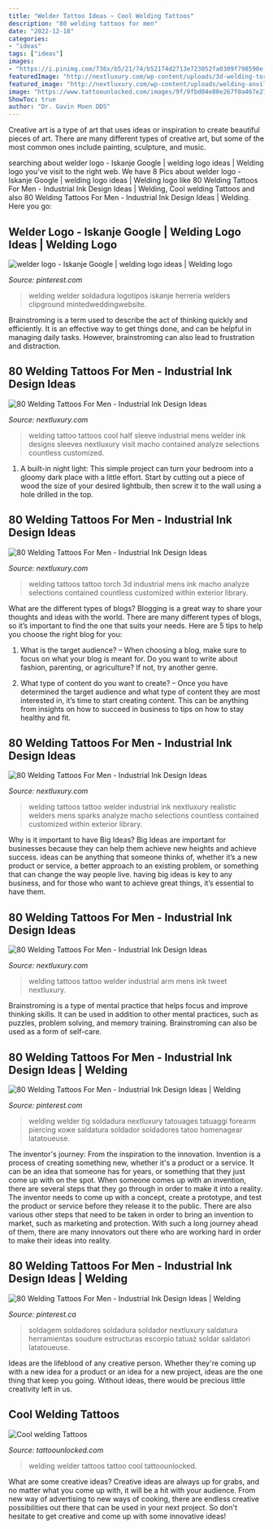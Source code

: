 ```yaml
---
title: "Welder Tattoo Ideas ~ Cool Welding Tattoos"
description: "80 welding tattoos for men"
date: "2022-12-18"
categories:
- "ideas"
tags: ["ideas"]
images:
- "https://i.pinimg.com/736x/b5/21/74/b52174d2713e723052fa0309f798590e--logos-ideas-metal-signs.jpg?b=t"
featuredImage: "http://nextluxury.com/wp-content/uploads/3d-welding-torch-tattoo-on-males-arms.jpg"
featured_image: "http://nextluxury.com/wp-content/uploads/welding-anvil-mens-arm-tattoos.jpg"
image: "https://www.tattoounlocked.com/images/9f/9fbd04e80e267f0a467e277561b01096.jpeg"
ShowToc: true
author: "Dr. Gavin Moen DDS"
---
```



Creative art is a type of art that uses ideas or inspiration to create beautiful pieces of art. There are many different types of creative art, but some of the most common ones include painting, sculpture, and music.

	

		
searching about welder logo - Iskanje Google | welding logo ideas | Welding logo you've visit to the right web. We have 8 Pics about welder logo - Iskanje Google | welding logo ideas | Welding logo like 80 Welding Tattoos For Men - Industrial Ink Design Ideas | Welding, Cool welding Tattoos and also 80 Welding Tattoos For Men - Industrial Ink Design Ideas | Welding. Here you go:
		
    
## Welder Logo - Iskanje Google | Welding Logo Ideas | Welding Logo

<img loading=lazy src="https://i.pinimg.com/736x/b5/21/74/b52174d2713e723052fa0309f798590e--logos-ideas-metal-signs.jpg?b=t" onerror="this.onerror=null;this.src='https://tse4.mm.bing.net/th?id=OIP.CDyKRUk4uE-Obj3PdIuwRAHaG9&amp;pid=15.1';" alt="welder logo - Iskanje Google | welding logo ideas | Welding logo">

_Source: pinterest.com_

>welding welder soldadura logotipos iskanje herreria welders clipground mintedweddingwebsite. 

	

Brainstroming is a term used to describe the act of thinking quickly and efficiently. It is an effective way to get things done, and can be helpful in managing daily tasks. However, brainstroming can also lead to frustration and distraction.

    
## 80 Welding Tattoos For Men - Industrial Ink Design Ideas

<img loading=lazy src="http://nextluxury.com/wp-content/uploads/cool-colorful-mens-welding-tattoo-half-sleeve.jpg" onerror="this.onerror=null;this.src='https://tse3.mm.bing.net/th?id=OIP.rSeK9AUA0tAy2kFQqu7y6AHaHa&amp;pid=15.1';" alt="80 Welding Tattoos For Men - Industrial Ink Design Ideas">

_Source: nextluxury.com_

>welding tattoo tattoos cool half sleeve industrial mens welder ink designs sleeves nextluxury visit macho contained analyze selections countless customized. 

	

1. A built-in night light: This simple project can turn your bedroom into a gloomy dark place with a little effort. Start by cutting out a piece of wood the size of your desired lightbulb, then screw it to the wall using a hole drilled in the top.

    
## 80 Welding Tattoos For Men - Industrial Ink Design Ideas

<img loading=lazy src="http://nextluxury.com/wp-content/uploads/3d-welding-torch-tattoo-on-males-arms.jpg" onerror="this.onerror=null;this.src='https://tse3.mm.bing.net/th?id=OIP.4hx7oSqE3wehTcxBfEIXYAHaHa&amp;pid=15.1';" alt="80 Welding Tattoos For Men - Industrial Ink Design Ideas">

_Source: nextluxury.com_

>welding tattoos tattoo torch 3d industrial mens ink macho analyze selections contained countless customized within exterior library. 

	

What are the different types of blogs?
Blogging is a great way to share your thoughts and ideas with the world. There are many different types of blogs, so it’s important to find the one that suits your needs. Here are 5 tips to help you choose the right blog for you: 
1. What is the target audience? – When choosing a blog, make sure to focus on what your blog is meant for. Do you want to write about fashion, parenting, or agriculture? If not, try another genre. 

2. What type of content do you want to create? – Once you have determined the target audience and what type of content they are most interested in, it’s time to start creating content. This can be anything from insights on how to succeed in business to tips on how to stay healthy and fit. 


    
## 80 Welding Tattoos For Men - Industrial Ink Design Ideas

<img loading=lazy src="http://nextluxury.com/wp-content/uploads/amazing-3d-mens-realistic-welding-stomach-tattoos.jpg" onerror="this.onerror=null;this.src='https://tse3.mm.bing.net/th?id=OIP.TLC4yGPQi_XYa6mnVDnYIQHaHa&amp;pid=15.1';" alt="80 Welding Tattoos For Men - Industrial Ink Design Ideas">

_Source: nextluxury.com_

>welding tattoos tattoo welder industrial ink nextluxury realistic welders mens sparks analyze macho selections countless contained customized within exterior library. 

	

Why is it important to have Big Ideas?
Big Ideas are important for businesses because they can help them achieve new heights and achieve success. ideas can be anything that someone thinks of, whether it’s a new product or service, a better approach to an existing problem, or something that can change the way people live. having big ideas is key to any business, and for those who want to achieve great things, it’s essential to have them.

    
## 80 Welding Tattoos For Men - Industrial Ink Design Ideas

<img loading=lazy src="http://nextluxury.com/wp-content/uploads/welding-anvil-mens-arm-tattoos.jpg" onerror="this.onerror=null;this.src='https://tse3.mm.bing.net/th?id=OIP.yJvyI0YlCqUs0855NSzV7wHaHa&amp;pid=15.1';" alt="80 Welding Tattoos For Men - Industrial Ink Design Ideas">

_Source: nextluxury.com_

>welding tattoos tattoo welder industrial arm mens ink tweet nextluxury. 

	

Brainstroming is a type of mental practice that helps focus and improve thinking skills. It can be used in addition to other mental practices, such as puzzles, problem solving, and memory training. Brainstroming can also be used as a form of self-care.

    
## 80 Welding Tattoos For Men - Industrial Ink Design Ideas | Welding

<img loading=lazy src="https://i.pinimg.com/originals/b9/77/19/b97719587dcc9e77cbc44c3b44a9811f.jpg" onerror="this.onerror=null;this.src='https://tse2.mm.bing.net/th?id=OIP.pwxyu6nsiMfML86i_d3quQHaGp&amp;pid=15.1';" alt="80 Welding Tattoos For Men - Industrial Ink Design Ideas | Welding">

_Source: pinterest.com_

>welding welder tig soldadura nextluxury tatouages tatuaggi forearm piercing коже saldatura soldador soldadores tatoo homenagear latatoueuse. 

	

The inventor's journey: From the inspiration to the innovation.
Invention is a process of creating something new, whether it's a product or a service. It can be an idea that someone has for years, or something that they just come up with on the spot. When someone comes up with an invention, there are several steps that they go through in order to make it into a reality. The inventor needs to come up with a concept, create a prototype, and test the product or service before they release it to the public. There are also various other steps that need to be taken in order to bring an invention to market, such as marketing and protection. With such a long journey ahead of them, there are many innovators out there who are working hard in order to make their ideas into reality.

    
## 80 Welding Tattoos For Men - Industrial Ink Design Ideas | Welding

<img loading=lazy src="https://i.pinimg.com/736x/3d/a1/fd/3da1fdba2fee6fe96e348a453667cd43.jpg" onerror="this.onerror=null;this.src='https://tse3.mm.bing.net/th?id=OIP.RWVJdsqL1kKwrJp-71WcOwHaHN&amp;pid=15.1';" alt="80 Welding Tattoos For Men - Industrial Ink Design Ideas | Welding">

_Source: pinterest.ca_

>soldagem soldadores soldadura soldador nextluxury saldatura herramientas soudure estructuras escorpio tatuaż soldar saldatori latatoueuse. 

	

Ideas are the lifeblood of any creative person. Whether they're coming up with a new idea for a product or an idea for a new project, ideas are the one thing that keep you going. Without ideas, there would be precious little creativity left in us.

    
## Cool Welding Tattoos

<img loading=lazy src="https://www.tattoounlocked.com/images/9f/9fbd04e80e267f0a467e277561b01096.jpeg" onerror="this.onerror=null;this.src='https://tse3.mm.bing.net/th?id=OIP.LUyjogjb1tA1fAdwPNakJwHaP4&amp;pid=15.1';" alt="Cool welding Tattoos">

_Source: tattoounlocked.com_

>welding welder tattoos tattoo cool tattoounlocked. 

	

What are some creative ideas?
Creative ideas are always up for grabs, and no matter what you come up with, it will be a hit with your audience. From new way of advertising to new ways of cooking, there are endless creative possibilities out there that can be used in your next project. So don't hesitate to get creative and come up with some innovative ideas!

